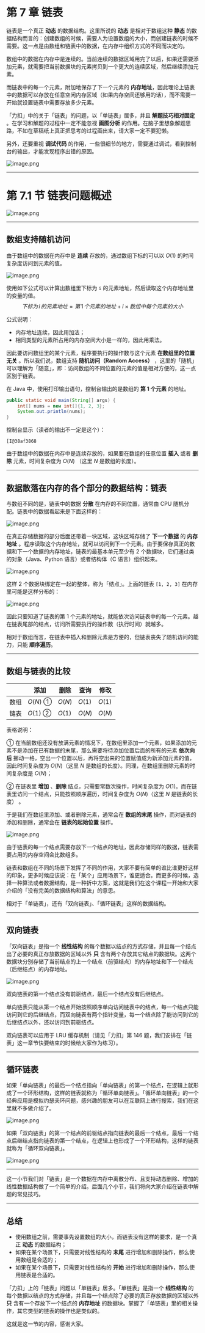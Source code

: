 # 第 7 章 链表

链表是一个真正 **动态** 的数据结构。这里所说的 **动态** 是相对于数组这种 **静态** 的数据结构而言的：创建数组的时候，需要人为设置数组的大小，而创建链表的时候不需要。这一点是由数组和链表中的数据，在内存中组织方式的不同而决定的。

数组中的数据在内存中是连续的。当前连续的数据区域用完了以后，如果还需要添加元素，就需要把当前数据块的元素拷贝到一个更大的连续区域，然后继续添加元素。

而链表中的每一个元素，附加地保存了下一个元素的 **内存地址**，因此理论上链表中的数据可以存放在任意空闲内存区域（如果内存空间还够用的话），而不需要一开始就设置链表中需要存放多少元素。

「力扣」中的关于「链表」的问题，以「单链表」居多，并且 **解题技巧相对固定** 。在学习和解题的过程中一定不能忽视 **画图分析** 的作用。在脑子里想象解题思路，不如在草稿纸上真正把思考的过程画出来，请大家一定不要犯懒。

另外，还要重视 **调试代码** 的作用，一些很细节的地方，需要通过调试，看到控制台的输出，才能发现程序出错的原因。

![image.png](https://pic.leetcode-cn.com/1598239867-szULRo-image.png)


---

# 第 7.1 节 链表问题概述

![image.png](https://pic.leetcode-cn.com/1598233478-aFXfWq-image.png)

---

## 数组支持随机访问

由于数组中的数据在内存中是 **连续** 存放的，通过数组下标的可以以 $O(1)$ 的时间复杂度访问到元素的值。

![image.png](https://pic.leetcode-cn.com/ac8ffe6a43ae219fbdb6976f80ac98216c22f81aa7c47da45ce845d7b1153acd-image.png)

使用如下公式可以计算出数组里下标为 `i` 的元素地址，然后读取这个内存地址里的变量的值。
$$
下标为 \, i \, 的元素地址 = 第 \,1\, 个元素的地址 + i \times 数组中每个元素的大小
$$

公式说明：

+ 内存地址连续，因此用加法；
+ 相同类型的元素所占用的内存空间大小是一样的，因此用乘法。

因此要访问数组里的某个元素，程序要执行的操作数与这个元素 **在数组里的位置无关** 。所以我们说，数组支持 **随机访问（Random Access）** ，这里的「随机」可以理解为「随意」，即：访问数组的不同位置的元素的值是相对方便的，这一点区别于链表。

在 Java 中，使用打印输出语句，控制台输出的是数组的 **第 $1$ 个元素** 的地址。

```Java []
public static void main(String[] args) {
    int[] nums = new int[]{1, 2, 3};
    System.out.println(nums);
}
```

控制台显示（读者的输出不一定是这个）：
```
[I@38af3868
```

由于数组中的数据在内存中是连续存放的，如果要在数组的任意位置 **插入** 或者 **删除** 元素，时间复杂度为 $O(N)$ （这里 $N$ 是数组的长度）。

---

## 数据散落在内存的各个部分的数据结构：链表

与数组不同的是，链表中的数据 **分散** 在内存的不同位置，通常由 CPU 随机分配。链表中的数据看起来是下面这样的：

![image.png](https://pic.leetcode-cn.com/b37eea4dd4af6c610251b82a93d0e62c79e34937553a100fd3deda7da10e68b2-image.png)

在真正存储数据的部分后面还带着一块区域，这块区域存储了 **下一个数据** 的 **内存地址** 。程序读取这个内存地址，就可以访问到下一个元素。由于要保存真正的数据和下一个数据的内存地址，链表的最基本单元至少有 $2$ 个数据块，它们通过类的对象（Java、Python 语言）或者结构体（C 语言）组织起来。

![image.png](https://pic.leetcode-cn.com/009e21c41f945b30c2daa3b510d1b6d6990122b87ec633aa240572623653e34a-image.png)

这样 $2$ 个数据块绑定在一起的整体，称为「结点」。上面的链表 `[1, 2, 3]` 在内存里可能是这样分布的：

![image.png](https://pic.leetcode-cn.com/7fde7c25998178298bdc4bd206dedfec56d69dc0783ce907b2b810f5143d3f85-image.png)

因此只要知道了链表的第 $1$ 个元素的地址，就能依次访问链表中的每一个元素。越在链表尾部的结点，访问所需要执行的操作数（执行时间）就越多。

相对于数组而言，在链表中插入和删除元素是方便的，但链表丧失了随机访问的能力，只能 **顺序遍历**。

---

## 数组与链表的比较

|      | 添加     | 删除   | 查询   | 修改   |
| ---- | -------- | ------ | ------ | ------ |
| 数组 | $O(N)$ ① | $O(N)$ | $O(1)$ | $O(1)$ |
| 链表 | $O(1)$ ② | $O(1)$ | $O(N)$ | $O(N)$ |

表格说明：

① 在当前数组还没有放满元素的情况下，在数组里添加一个元素，如果添加的元素不是添加在已有数据的末尾，那么需要将待添加位置后面的所有的元素 **依次向后** 挪动一格，空出一个位置以后，再将空出来的位置赋值成为新添加元素的值，因此时间复杂度为 $O(N)$（这里 $N$ 是数组的长度）。同理，在数组里删除元素的时间复杂度是 $O(N)$；

② 在链表里 **增加** 、**删除** 结点，只需要常数次操作，时间复杂度为 $O(1)$。而在链表里访问一个结点，只能按照顺序遍历，时间复杂度为 $O(N)$（这里 $N$ 是链表的长度） 。

于是我们在数组里添加、或者删除元素，通常会在 **数组的末尾** 操作，而对链表的添加和删除，通常会在 **链表的起始位置** 操作。

![image.png](https://pic.leetcode-cn.com/7d7ad35b3e95f4484a37218582dc408c8f0fc05c0dee8c2e9b90ada4a193589c-image.png)

由于链表的每一个结点需要存放下一个结点的地址，因此存储同样的数据，链表需要占用的内存空间会比数组多。

链表和数组在不同的场景下发挥了不同的作用，大家不要有简单的谁比谁更好这样的印象，更多时候应该说：在「某个」应用场景下，谁更适合。而更多的时候，选择一种算法或者数据结构，是一种折中方案，这就是我们在这个课程一开始和大家介绍的「没有完美的数据结构和算法」的意思。

相对于「单链表」，还有「双向链表」、「循环链表」这样的数据结构。

---

## 双向链表

「双向链表」是指一个 **线性结构** 的每个数据以结点的方式存储，并且每一个结点出了必要的真正存放数据的区域以外 **只** 含有两个存放其它结点的数据块。这两个数据块分别存储了当前结点的上一个结点（前驱结点）的内存地址和下一个结点（后继结点）的内存地址。

![image.png](https://pic.leetcode-cn.com/1598233544-UVWDaf-image.png)



双向链表的第一个结点没有前驱结点，最后一个结点没有后继结点。

单向链表只能从第一个结点开始按照顺序单向访问链表中的结点，每一个结点只能访问到它的后继结点，而双向链表有两个指针变量，每一个结点除了能访问到它的后继结点以外，还以访问到前驱结点。

双向链表可以应用于 LRU 缓存机制（请见「力扣」第 146 题，我们安排在「链表」这一章节快要结束的时候给大家作为练习）。

---

## 循环链表

如果「单向链表」的最后一个结点指向「单向链表」的第一个结点，在逻辑上就形成了一个环形结构，这样的链表就称为「循环单向链表」。「循环单向链表」的一个经典应用是模拟约瑟夫环问题，感兴趣的朋友可以在互联网上进行搜索，我们在这里就不多做介绍了。

![image.png](https://pic.leetcode-cn.com/1598233575-wksvqK-image.png)


如果「双向链表」的第一个结点的前驱结点指向链表的最后一个结点，最后一个结点后继结点指向链表的第一个结点，在逻辑上也形成了一个环形结构，这样的链表就称为「循环双向链表」。

![image.png](https://pic.leetcode-cn.com/1598233595-mvpPVC-image.png)


---

这一小节我们对「链表」是一个数据在内存中离散分布、且支持动态删除、增加的线性数据结构做了一个简单的介绍。后面几个小节，我们将向大家介绍在链表中解题的常见技巧。

---

## 总结

+ 使用数组之前，需要事先设置数组的大小，而链表没有这样的要求，是一个真正 **动态** 的数据结构；
+ 如果在某个场景下，只需要对线性结构的 **末尾** 进行增加和删除操作，那么使用数组是合适的；
+ 如果在某个场景下，只需要对线性结构的 **开始** 进行增加和删除操作，那么使用链表是合适的。

「力扣」上的「链表」问题以「单链表」居多。「单链表」是指一个 **线性结构** 的每个数据以结点的方式存储，并且每一个结点除了必要的真正存放数据的区域以外 **只** 含有一个存放下一个结点的 **内存地址** 的数据块。掌握了「单链表」里的相关操作，其它类型的链表的操作也是类似的。

这就是这一节的内容，感谢大家。
